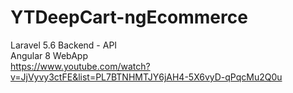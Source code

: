 # YTDeepCart-ngEcommerce
Laravel 5.6 Backend - API  
Angular 8 WebApp    
https://www.youtube.com/watch?v=JjVyvy3ctFE&list=PL7BTNHMTJY6jAH4-5X6vyD-qPqcMu2Q0u  
  
